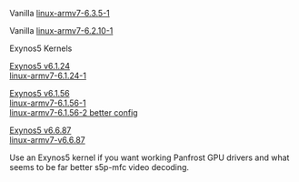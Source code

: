 
Vanilla [linux-armv7-6.3.5-1](https://github.com/gripped/XE503C32-arch-kernel-packages/tree/main/6.3.5-1)  

Vanilla [linux-armv7-6.2.10-1](https://github.com/gripped/XE503C32-arch-kernel-packages/tree/main/6.2.10-1)  

Exynos5 Kernels  

[Exynos5 v6.1.24](https://gitlab.com/exynos5-mainline/linux/-/tree/v6.1.24-exynos5-lts?ref_type=tags)  
[linux-armv7-6.1.24-1](https://github.com/gripped/XE503C32-arch-kernel-packages/tree/main/exynos5-6.1.24-1)  

[Exynos5 v6.1.56](https://gitlab.com/exynos5-mainline/linux/-/tree/v6.1.56-exynos5-lts?ref_type=tags)  
[linux-armv7-6.1.56-1](https://github.com/gripped/XE503C32-arch-kernel-packages/tree/main/exynos5-6.1.56-1)  
[linux-armv7-6.1.56-2 better config](https://github.com/gripped/XE503C32-arch-kernel-packages/tree/main/exynos5-6.1.56-2%20%20(better%20config))

[Exynos5 v6.6.87](https://gitlab.com/exynos5-mainline/linux/-/tree/v6.6.87-exynos5-lts?ref_type=tags)  
[linux-armv7-v6.6.87](https://github.com/gripped/XE503C32-arch-kernel-packages/tree/master/exynos-6.6.87)  

Use an Exynos5 kernel if you want working Panfrost GPU drivers and what seems to be far better s5p-mfc video decoding.  
